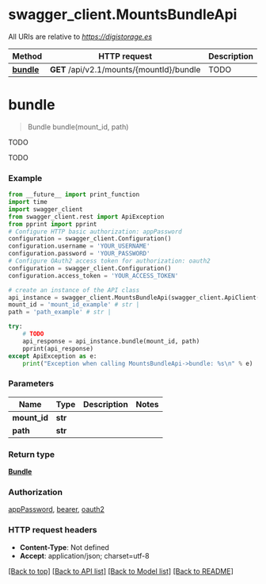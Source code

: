 # swagger_client.MountsBundleApi

All URIs are relative to *https://digistorage.es*

Method | HTTP request | Description
------------- | ------------- | -------------
[**bundle**](MountsBundleApi.md#bundle) | **GET** /api/v2.1/mounts/{mountId}/bundle | TODO

# **bundle**
> Bundle bundle(mount_id, path)

TODO

TODO

### Example
```python
from __future__ import print_function
import time
import swagger_client
from swagger_client.rest import ApiException
from pprint import pprint
# Configure HTTP basic authorization: appPassword
configuration = swagger_client.Configuration()
configuration.username = 'YOUR_USERNAME'
configuration.password = 'YOUR_PASSWORD'
# Configure OAuth2 access token for authorization: oauth2
configuration = swagger_client.Configuration()
configuration.access_token = 'YOUR_ACCESS_TOKEN'

# create an instance of the API class
api_instance = swagger_client.MountsBundleApi(swagger_client.ApiClient(configuration))
mount_id = 'mount_id_example' # str | 
path = 'path_example' # str | 

try:
    # TODO
    api_response = api_instance.bundle(mount_id, path)
    pprint(api_response)
except ApiException as e:
    print("Exception when calling MountsBundleApi->bundle: %s\n" % e)
```

### Parameters

Name | Type | Description  | Notes
------------- | ------------- | ------------- | -------------
 **mount_id** | **str**|  | 
 **path** | **str**|  | 

### Return type

[**Bundle**](Bundle.md)

### Authorization

[appPassword](../README.md#appPassword), [bearer](../README.md#bearer), [oauth2](../README.md#oauth2)

### HTTP request headers

 - **Content-Type**: Not defined
 - **Accept**: application/json; charset=utf-8

[[Back to top]](#) [[Back to API list]](../README.md#documentation-for-api-endpoints) [[Back to Model list]](../README.md#documentation-for-models) [[Back to README]](../README.md)

